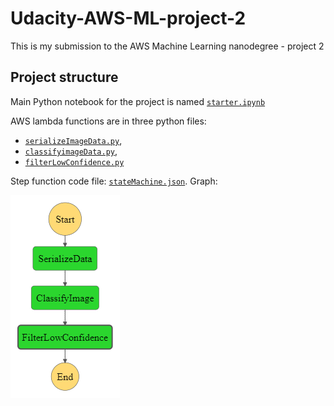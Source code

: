 # Udacity-AWS-ML-project-2
This is my submission to the AWS Machine Learning nanodegree  - project 2

## Project structure
Main Python notebook for the project is named [`starter.ipynb`](./starter.ipynb)

AWS lambda functions are in three python files: 
* [`serializeImageData.py`](./serializeImageData.py),
* [`classifyimageData.py`](./classifyimageData.py),
* [`filterLowConfidence.py`](./filterLowConfidence.py)

Step function code file: [`stateMachine.json`](./stateMachine.json). Graph:

![stateMachine](./stepfunctions_graph.png)

